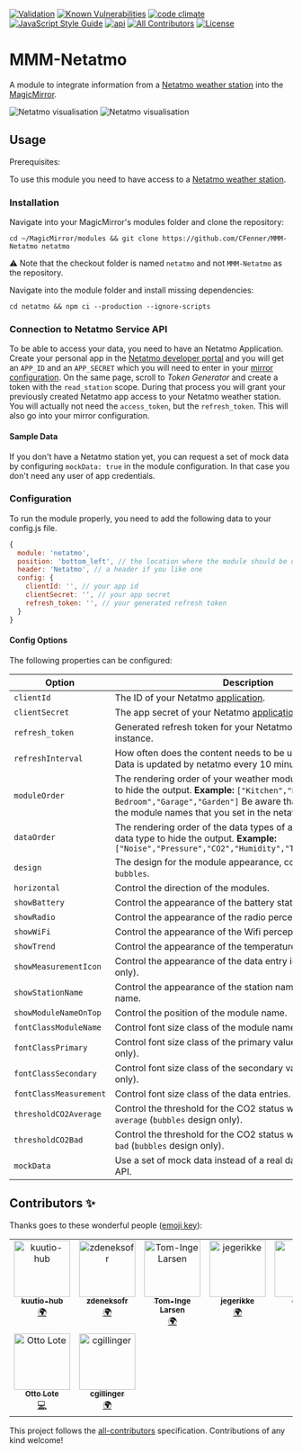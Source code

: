 [![Validation](https://github.com/CFenner/MMM-Netatmo/actions/workflows/validation.yml/badge.svg)](https://github.com/CFenner/MMM-Netatmo/actions/workflows/validation.yml)
[![Known Vulnerabilities](https://snyk.io/test/github/cfenner/magicmirror-netatmo-module/badge.svg)](https://snyk.io/test/github/cfenner/magicmirror-netatmo-module)
[![code climate](https://codeclimate.com/github/CFenner/MMM-Netatmo/badges/gpa.svg)](https://codeclimate.com/github/CFenner/MMM-Netatmo)
[![JavaScript Style Guide](https://img.shields.io/badge/code_style-standard-brightgreen.svg)](https://standardjs.com)
[![api](https://img.shields.io/badge/api-Netatmo-orange.svg)](https://dev.netatmo.com/doc)
[![All Contributors](https://img.shields.io/github/all-contributors/CFenner/MMM-Netatmo/main)](#contributors-)
[![License](https://img.shields.io/github/license/mashape/apistatus.svg)](https://choosealicense.com/licenses/mit/)

# MMM-Netatmo

A module to integrate information from a [Netatmo weather station][weather-station] into the [MagicMirror][mirror].

![Netatmo visualisation](https://github.com/CFenner/MagicMirror-Netatmo-Module/blob/main/.github/preview.classic.png)
![Netatmo visualisation](https://github.com/CFenner/MagicMirror-Netatmo-Module/blob/main/.github/preview.bubbles.png)

## Usage

Prerequisites:

To use this module you need to have access to a [Netatmo weather station][weather-station].

### Installation

Navigate into your MagicMirror's modules folder and clone the repository:

```shell
cd ~/MagicMirror/modules && git clone https://github.com/CFenner/MMM-Netatmo netatmo
```

:warning: Note that the checkout folder is named `netatmo` and not `MMM-Netatmo` as the repository.

Navigate into the module folder and install missing dependencies:

```shell
cd netatmo && npm ci --production --ignore-scripts
```

### Connection to Netatmo Service API

To be able to access your data, you need to have an Netatmo Application. Create your personal app in the [Netatmo developer portal][dev-portal] and you will get an `APP_ID` and an `APP_SECRET` which you will need to enter in your [mirror configuration](#configuration). On the same page, scroll to *Token Generator* and create a token with the `read_station` scope. During that process you will grant your previously created Netatmo app access to your Netatmo weather station. You will actually not need the `access_token`, but the `refresh_token`. This will also go into your mirror configuration.

#### Sample Data

If you don't have a Netatmo station yet, you can request a set of mock data by configuring `mockData: true` in the module configuration. In that case you don't need any user of app credentials.

### Configuration

To run the module properly, you need to add the following data to your config.js file.

```js
{
  module: 'netatmo',
  position: 'bottom_left', // the location where the module should be displayed
  header: 'Netatmo', // a header if you like one
  config: {
    clientId: '', // your app id
    clientSecret: '', // your app secret
    refresh_token: '', // your generated refresh token
  }
}
```

#### Config Options

The following properties can be configured:

|Option|Description|Default|Required|
|---|---|---|---|
|`clientId`|The ID of your Netatmo [application][dev-portal].||yes|
|`clientSecret`|The app secret of your Netatmo [application][dev-portal].||yes|
|`refresh_token`|Generated refresh token for your Netatmo app and Netatmo instance.||yes|
|`refreshInterval`|How often does the content needs to be updated (minutes)? Data is updated by netatmo every 10 minutes|`3`|no|
|`moduleOrder`|The rendering order of your weather modules, ommit a module to hide the output. **Example:** `["Kitchen","Kid's Bedroom","Garage","Garden"]` Be aware that you need to use the module names that you set in the netatmo configuration.||no|
|`dataOrder`|The rendering order of the data types of a module, ommit a data type to hide the output. **Example:** `["Noise","Pressure","CO2","Humidity","Temperature","Rain"]`||no|
|`design`|The design for the module appearance, could be `classic` or `bubbles`.|`classic`|no|
|`horizontal`|Control the direction of the modules.|`true`|no|
|`showBattery`|Control the appearance of the battery status.|`true`|no|
|`showRadio`|Control the appearance of the radio perception.|`true`|no|
|`showWiFi`|Control the appearance of the Wifi perception.|`true`|no|
|`showTrend`|Control the appearance of the temperature and pressure trend.|`true`|no|
|`showMeasurementIcon`|Control the appearance of the data entry icons (`bubbles` design only).|`true`|no|
|`showStationName`|Control the appearance of the station name next to the module name.|`true`|no|
|`showModuleNameOnTop`|Control the position of the module name.|`false`|no|
|`fontClassModuleName`|Control font size class of the module name.|`xsmall`|no|
|`fontClassPrimary`|Control font size class of the primary value (`bubbles` design only).|`large`|no|
|`fontClassSecondary`|Control font size class of the secondary value (`bubbles` design only).|`xsmall`|no|
|`fontClassMeasurement`|Control font size class of the data entries.|`xsmall`|no|
|`thresholdCO2Average`|Control the threshold for the CO2 status when it should turn `average` (`bubbles` design only).|`800`|no|
|`thresholdCO2Bad`|Control the threshold for the CO2 status when it should turn `bad` (`bubbles` design only).|`1800`|no|
|`mockData`|Use a set of mock data instead of a real data from the Netatmo API.|`false`|no|

## Contributors ✨

Thanks goes to these wonderful people ([emoji key](https://allcontributors.org/docs/en/emoji-key)):

<!-- ALL-CONTRIBUTORS-LIST:START - Do not remove or modify this section -->
<!-- prettier-ignore-start -->
<!-- markdownlint-disable -->
<table>
  <tbody>
    <tr>
      <td align="center" valign="top" width="14.28%"><a href="https://github.com/kuutio-hub"><img src="https://avatars.githubusercontent.com/u/66736498?v=4?s=100" width="100px;" alt="kuutio-hub"/><br /><sub><b>kuutio-hub</b></sub></a><br /><a href="#translation-kuutio-hub" title="Translation">🌍</a></td>
      <td align="center" valign="top" width="14.28%"><a href="https://github.com/zdeneksofr"><img src="https://avatars.githubusercontent.com/u/25898139?v=4?s=100" width="100px;" alt="zdeneksofr"/><br /><sub><b>zdeneksofr</b></sub></a><br /><a href="#translation-zdeneksofr" title="Translation">🌍</a></td>
      <td align="center" valign="top" width="14.28%"><a href="http://blog.codesalot.com"><img src="https://avatars.githubusercontent.com/u/4574656?v=4?s=100" width="100px;" alt="Tom-Inge Larsen"/><br /><sub><b>Tom-Inge Larsen</b></sub></a><br /><a href="#translation-tomlarse" title="Translation">🌍</a></td>
      <td align="center" valign="top" width="14.28%"><a href="https://github.com/jegerikke"><img src="https://avatars.githubusercontent.com/u/35518057?v=4?s=100" width="100px;" alt="jegerikke"/><br /><sub><b>jegerikke</b></sub></a><br /><a href="#translation-jegerikke" title="Translation">🌍</a></td>
      <td align="center" valign="top" width="14.28%"><a href="https://github.com/gilmrt"><img src="https://avatars.githubusercontent.com/u/4236800?v=4?s=100" width="100px;" alt="gilmrt"/><br /><sub><b>gilmrt</b></sub></a><br /><a href="#translation-gilmrt" title="Translation">🌍</a></td>
      <td align="center" valign="top" width="14.28%"><a href="https://github.com/cyber152"><img src="https://avatars.githubusercontent.com/u/96107993?v=4?s=100" width="100px;" alt="cyber152"/><br /><sub><b>cyber152</b></sub></a><br /><a href="https://github.com/CFenner/MMM-Netatmo/commits?author=cyber152" title="Documentation">📖</a></td>
      <td align="center" valign="top" width="14.28%"><a href="https://github.com/Laz2516"><img src="https://avatars.githubusercontent.com/u/40304797?v=4?s=100" width="100px;" alt="Laz2516"/><br /><sub><b>Laz2516</b></sub></a><br /><a href="#translation-Laz2516" title="Translation">🌍</a></td>
    </tr>
    <tr>
      <td align="center" valign="top" width="14.28%"><a href="https://github.com/ottolote"><img src="https://avatars.githubusercontent.com/u/6615220?v=4?s=100" width="100px;" alt="Otto Lote"/><br /><sub><b>Otto Lote</b></sub></a><br /><a href="https://github.com/CFenner/MMM-Netatmo/commits?author=ottolote" title="Code">💻</a></td>
      <td align="center" valign="top" width="14.28%"><a href="https://github.com/cgillinger"><img src="https://avatars.githubusercontent.com/u/11836825?v=4?s=100" width="100px;" alt="cgillinger"/><br /><sub><b>cgillinger</b></sub></a><br /><a href="#translation-cgillinger" title="Translation">🌍</a></td>
    </tr>
  </tbody>
</table>

<!-- markdownlint-restore -->
<!-- prettier-ignore-end -->

<!-- ALL-CONTRIBUTORS-LIST:END -->

This project follows the [all-contributors](https://github.com/all-contributors/all-contributors) specification. Contributions of any kind welcome!

[weather-station]: https://www.netatmo.com/weather
[dev-portal]: https://dev.netatmo.com/apps/
[mirror]: https://github.com/SAP/jenkins-library/issues
